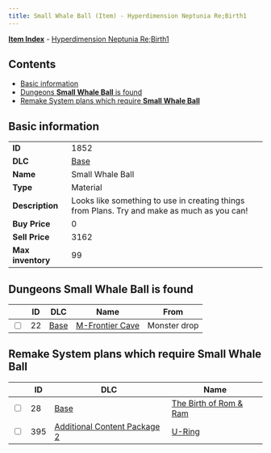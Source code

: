 ```yaml
---
title: Small Whale Ball (Item) - Hyperdimension Neptunia Re;Birth1
---
```


[**Item Index**](/neptunia/rb1/item/index.html) - [Hyperdimension Neptunia Re;Birth1](/neptunia/rb1)

## Contents

- [Basic information](#basic-information)
- [Dungeons **Small Whale Ball** is found](#dungeons-small-whale-ball-is-found)
- [Remake System plans which require **Small Whale Ball**](#remake-system-plans-which-require-small-whale-ball)

## Basic information

|   |   |
| -- | -- |
| **ID** | 1852 |
| **DLC** | [Base](/neptunia/rb1/dlc/1-base.html) |
| **Name** | Small Whale Ball |
| **Type** | Material |
| **Description** | Looks like something to use in creating things from Plans. Try and make as much as you can! |
| **Buy Price** | 0 |
| **Sell Price** | 3162 |
| **Max inventory** | 99 |


## Dungeons **Small Whale Ball** is found

|    | ID | DLC | Name | From |
| -- | -- | --- | ---- | ---- |
| <input type="checkbox" id="rb1-dungeon-1-22" class="trackbox" /> | 22 | [Base](/neptunia/rb1/dlc/1-base.html) | [M-Frontier Cave](/neptunia/rb1/dungeon/1-22-m-frontier-cave.html) | Monster drop |


## Remake System plans which require **Small Whale Ball**

|    | ID | DLC | Name |
| -- | -- | --- | ---- |
| <input type="checkbox" id="rb1-quest-1-28" class="trackbox" /> | 28 | [Base](/neptunia/rb1/dlc/1-base.html) | [The Birth of Rom & Ram](/neptunia/rb1/quest/1-28-the-birth-of-rom-ram.html) |
| <input type="checkbox" id="rb1-quest-11-395" class="trackbox" /> | 395 | [Additional Content Package 2](/neptunia/rb1/dlc/11-pack2.html) | [U-Ring](/neptunia/rb1/quest/11-395-u-ring.html) |
